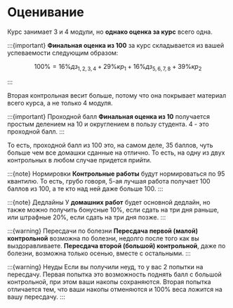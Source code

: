 # Оценивание

Курс занимает 3 и 4 модули, но **однако оценка за курс** всего одна. 

:::{important}
**Финальная оценка из 100** за курс складывается из вашей успеваемости следующим образом:

$$100\% =  16\%дз_{1,2,3,4} + 29\%кр_1 +16\%дз_{5,6,7,8} + 39\%кр_2$$

:::

Вторая контрольная весит больше, потому что она покрывает материал всего курса, а не только 4 модуля.

:::{important} Проходной балл
**Финальная оценка из 10** получается простым делением на 10 и округлением в пользу студента. 4 - это проходной балл.
:::

То есть, проходной балл из 100 это, на самом деле, 35 баллов, чуть больше чем все домашки сданные на отлично. То есть, на одну из двух контрольных в любом случае придется прийти.

:::{note} Нормировки
**Контрольные работы** будут нормироваться по 95 квантилю. То есть, грубо говоря, 5-ая лучшая работа получает 100 баллов из 100, а те кто над ней даже больше 100.
:::

:::{note} Дедлайны
У **домашних работ** будет основной дедлайн, но также можно получить бонусные 10%, если сдать на три дня раньше, или штрафные 20%, если сдать на три дня позже.
:::

:::{warning} Пересдачи по болезни
**Пересдача первой (малой) контрольной** возможна по болезни, недолго после того как вы выздоравливаете. **Пересдача второй (большой) контрольной**, даже по болезни, возможна только осенью, вместе с остальными.
:::

:::{warning} Неуды
Если вы получили неуд, то у вас 2 попытки на пересдачу. Первая попытка это возможность поднять балл с большой контрольной, при этом ваши накопы сохраняются. Вторая попытка отличается тем, что ваши накопы отменяются и 100% веса ложится на вашу пересдачу.
:::